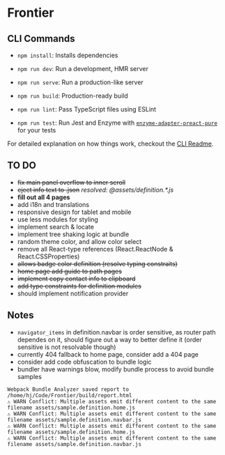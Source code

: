 # Frontier

## CLI Commands

- `npm install`: Installs dependencies

- `npm run dev`: Run a development, HMR server

- `npm run serve`: Run a production-like server

- `npm run build`: Production-ready build

- `npm run lint`: Pass TypeScript files using ESLint

- `npm run test`: Run Jest and Enzyme with
  [`enzyme-adapter-preact-pure`](https://github.com/preactjs/enzyme-adapter-preact-pure) for
  your tests

For detailed explanation on how things work, checkout the [CLI Readme](https://github.com/developit/preact-cli/blob/master/README.md).

## TO DO

- ~~fix main panel overflow to inner scroll~~
- ~~eject info text to .json~~ *resolved: @assets/definition.\*.js*
- **fill out all 4 pages**
- add i18n and translations
- responsive design for tablet and mobile
- use less modules for styling
- implement search & locate
- implement tree shaking logic at bundle
- random theme color, and allow color select
- remove all React-type references (React.ReactNode & React.CSSProperties)
- ~~allows badge color definition (resolve typing constraits)~~
- ~~home page add guide to path pages~~
- ~~implement copy contact info to clipboard~~
- ~~add type constraints for definition modules~~
- should implement notification provider

## Notes

- `navigator_items` in definition.navbar is order sensitive, as router path dependes on it, should figure out a way to better define it (order sensitive is not resolvable though)
- currently 404 fallback to home page, consider add a 404 page
- consider add code obfuscation to bundle logic
- bundler have warnings blow, modify bundle process to avoid bundle samples
```
Webpack Bundle Analyzer saved report to /home/hj/Code/Frontier/build/report.html
⚠ WARN Conflict: Multiple assets emit different content to the same filename assets/sample.definition.home.js
⚠ WARN Conflict: Multiple assets emit different content to the same filename assets/sample.definition.navbar.js
⚠ WARN Conflict: Multiple assets emit different content to the same filename assets/sample.definition.home.js
⚠ WARN Conflict: Multiple assets emit different content to the same filename assets/sample.definition.navbar.js
```
